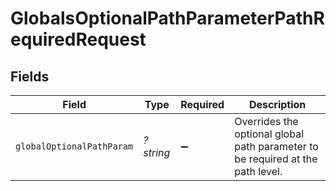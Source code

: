 # GlobalsOptionalPathParameterPathRequiredRequest


## Fields

| Field                                                                           | Type                                                                            | Required                                                                        | Description                                                                     |
| ------------------------------------------------------------------------------- | ------------------------------------------------------------------------------- | ------------------------------------------------------------------------------- | ------------------------------------------------------------------------------- |
| `globalOptionalPathParam`                                                       | *?string*                                                                       | :heavy_minus_sign:                                                              | Overrides the optional global path parameter to be required at the<br/>path level.<br/> |